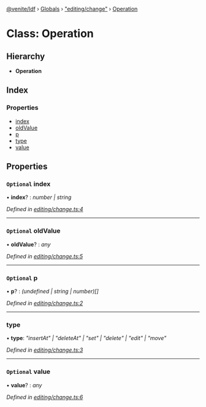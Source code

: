 [@venite/ldf](../README.md) › [Globals](../globals.md) › ["editing/change"](../modules/_editing_change_.md) › [Operation](_editing_change_.operation.md)

# Class: Operation

## Hierarchy

* **Operation**

## Index

### Properties

* [index](_editing_change_.operation.md#optional-index)
* [oldValue](_editing_change_.operation.md#optional-oldvalue)
* [p](_editing_change_.operation.md#optional-p)
* [type](_editing_change_.operation.md#type)
* [value](_editing_change_.operation.md#optional-value)

## Properties

### `Optional` index

• **index**? : *number | string*

*Defined in [editing/change.ts:4](https://github.com/gbj/venite/blob/1349d9db/ldf/src/editing/change.ts#L4)*

___

### `Optional` oldValue

• **oldValue**? : *any*

*Defined in [editing/change.ts:5](https://github.com/gbj/venite/blob/1349d9db/ldf/src/editing/change.ts#L5)*

___

### `Optional` p

• **p**? : *(undefined | string | number)[]*

*Defined in [editing/change.ts:2](https://github.com/gbj/venite/blob/1349d9db/ldf/src/editing/change.ts#L2)*

___

###  type

• **type**: *"insertAt" | "deleteAt" | "set" | "delete" | "edit" | "move"*

*Defined in [editing/change.ts:3](https://github.com/gbj/venite/blob/1349d9db/ldf/src/editing/change.ts#L3)*

___

### `Optional` value

• **value**? : *any*

*Defined in [editing/change.ts:6](https://github.com/gbj/venite/blob/1349d9db/ldf/src/editing/change.ts#L6)*
